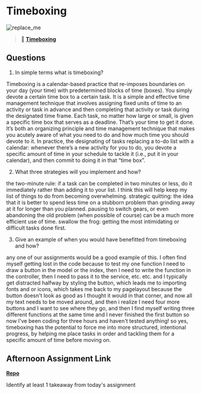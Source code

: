 # Timeboxing

![replace_me](https://codeworks.blob.core.windows.net/public/assets/img/illustrations/placeholder.svg)
> **📖 [Timeboxing](https://codeworksacademy.com/fs-student-guide/resources/wk5/03-Timeboxing)**

## Questions

1. In simple terms what is timeboxing?

Timeboxing is a calendar-based practice that re-imposes boundaries on your day (your time) with predetermined blocks of time (boxes). You simply devote a certain time box to a certain task.
It is a simple and effective time management technique that involves assigning fixed units of time to an activity or task in advance and then completing that activity or task during the designated time frame. Each task, no matter how large or small, is given a specific time box that serves as a deadline. That’s your time to get it done. It’s both an organizing principle and time management technique that makes you acutely aware of what you need to do and how much time you should devote to it.  In practice, the designating of tasks replacing a to-do list with a calendar: whenever there’s a new activity for you to do, you devote a specific amount of time in your schedule to tackle it (i.e., put it in your calendar), and then commit to doing it in that “time box”.

2. What three strategies will you implement and how?

the two-minute rule: if a task can be completed in two minutes or less, do it immediately rather than adding it to your list. I think this will help keep my list of things to do from becoming overwhelming.
strategic quitting: the idea that it is better to spend less time on a stubborn problem than grinding away at it for longer than you planned. pausing to switch gears, or even abandoning the old problem (when possible of course) can be a much more efficient use of time.
swallow the frog: getting the most intimidating or difficult tasks done first.

3. Give an example of when you would have benefitted from timeboxing and how? 

any one of our assignments would be a good example of this. I often find myself getting lost in the code because to test my one function I need to draw a button in the model or the index, then I need to write the function in the controller, then I need to pass it to the service, etc. etc. and I typically get distracted halfway by styling the button, which leads me to importing fonts and or icons, which takes me back to my pagelayout because the button doesn't look as good as I thought it would in that corner, and now all my text needs to be moved around, and then i realize I need four more buttons and I want to see where they go, and then I find myself writing three different functions at the same time and I never finished the first button so now I've been coding for three hours and haven't tested anything! so yes, timeboxing has the potential to force me into more structured, intentional progress, by helping me place tasks in order and tackling them for a specific amount of time before moving on.

## Afternoon Assignment Link

**[Repo](https://github.com/chris-hildebrandt/da-planets)**

Identify at least 1 takeaway from today's assignment
